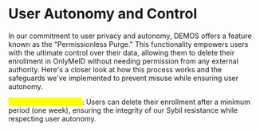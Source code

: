 # User Autonomy and Control

In our commitment to user privacy and autonomy, DEMOS offers a feature known as the "Permissionless Purge." This functionality empowers users with the ultimate control over their data, allowing them to delete their enrollment in OnlyMeID without needing permission from any external authority. Here's a closer look at how this process works and the safeguards we've implemented to prevent misuse while ensuring user autonomy.&#x20;

<mark style="color:yellow;">**Permissionless Purge**</mark>: Users can delete their enrollment after a minimum period (one week), ensuring the integrity of our Sybil resistance while respecting user autonomy.
